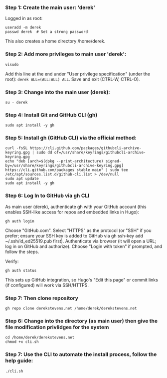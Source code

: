 ### Step 1: Create the main user: 'derek'
Logged in as root:
```
useradd -m derek
passwd derek  # Set a strong password
```
This also creates a home directory /home/derek.

### Step 2: Add more privileges to main user 'derek':
```
visudo
```
Add this line at the end under "User privilege specification" (under the root): `derek ALL=(ALL:ALL) ALL`. Save and exit (CTRL-W, CTRL-O).

### Step 3: Change into the main user (derek):
```
su - derek
```
### Step 4: Install Git and GitHub CLI (gh)
```
sudo apt install -y gh
```
### Step 5: Install gh (GitHub CLI) via the official method:
```
curl -fsSL https://cli.github.com/packages/githubcli-archive-keyring.gpg | sudo dd of=/usr/share/keyrings/githubcli-archive-keyring.gpg
echo "deb [arch=$(dpkg --print-architecture) signed-by=/usr/share/keyrings/githubcli-archive-keyring.gpg] https://cli.github.com/packages stable main" | sudo tee /etc/apt/sources.list.d/github-cli.list > /dev/null
sudo apt update
sudo apt install -y gh
```

### Step 6: Log In to GitHub via gh CLI
As main user (derek), authenticate gh with your GitHub account (this enables SSH-like access for repos and embedded links in Hugo):
```
gh auth login
```
Choose "GitHub.com".
Select "HTTPS" as the protocol (or "SSH" if you prefer; ensure your SSH key is added to GitHub via gh ssh-key add ~/.ssh/id_ed25519.pub first).
Authenticate via browser (it will open a URL; log in on GitHub and authorize).
Choose "Login with token" if prompted, and follow the steps.

Verify:
```
gh auth status
```
This sets up GitHub integration, so Hugo's "Edit this page" or commit links (if configured) will work via SSH/HTTPS.

### Step 7: Then clone repository
```
gh repo clone derekstevens.net /home/derek/derekstevens.net
```

### Step 6: Change into the directory (as main user) then give the file modification privlidges for the system
```
cd /home/derek/derekstevens.net
chmod +x cli.sh
```

### Step 7: Use the CLI to automate the install process, follow the help guide:
```
./cli.sh
```
